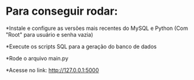 # Para conseguir rodar:
*Instale e configure as versões mais recentes do MySQL e Python (Com "Root" para usuário e senha vazia)

*Execute os scripts SQL para a geração do banco de dados

*Rode o arquivo main.py

*Acesse no link: http://127.0.0.1:5000
